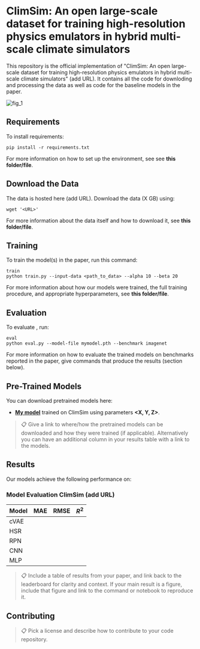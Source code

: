 # ClimSim: An open large-scale dataset for training high-resolution physics emulators in hybrid multi-scale climate simulators

This repository is the official implementation of "ClimSim: An open large-scale dataset for training high-resolution physics emulators in hybrid multi-scale climate simulators" (add URL). It contains all the code for downloding and processing the data as well as code for the baseline models in the paper.

![fig_1](https://github.com/sungdukyu/ClimSim/blob/main/fig_1.jpg?raw=true)

## Requirements

To install requirements:
```
pip install -r requirements.txt
```
For more information on how to set up the environment, see see **this folder/file**. 

## Download the Data

The data is hosted here (add URL). Download the data (X GB) using:
```
wget '<URL>'
```
For more information about the data itself and how to download it, see **this folder/file**.

## Training

To train the model(s) in the paper, run this command:
```
train
python train.py --input-data <path_to_data> --alpha 10 --beta 20
```
For more information about how our models were trained, the full training procedure, and appropriate hyperparameters, see **this folder/file**.

## Evaluation

To evaluate **<model name>**, run:
```
eval
python eval.py --model-file mymodel.pth --benchmark imagenet
```
For more information on how to evaluate the trained models on benchmarks reported in the paper, give commands that produce the results (section below).

## Pre-Trained Models

You can download pretrained models here:

- **[My model](https://drive.google.com/mymodel.pth)** trained on ClimSim using parameters **<X, Y, Z>**. 

>📋  Give a link to where/how the pretrained models can be downloaded and how they were trained (if applicable).  Alternatively you can have an additional column in your results table with a link to the models.

## Results

Our models achieve the following performance on:

### Model Evaluation ClimSim (add URL)

|  Model |  MAE  |  RMSE  |  $R^2$  |
| ------ | ----- | ------ | ------- |
|  cVAE  |       |        |         |
|  HSR   |       |        |         |
|  RPN   |       |        |         |
|  CNN   |       |        |         |
|  MLP   |       |        |         |

>📋  Include a table of results from your paper, and link back to the leaderboard for clarity and context. If your main result is a figure, include that figure and link to the command or notebook to reproduce it.

## Contributing

>📋  Pick a license and describe how to contribute to your code repository. 
